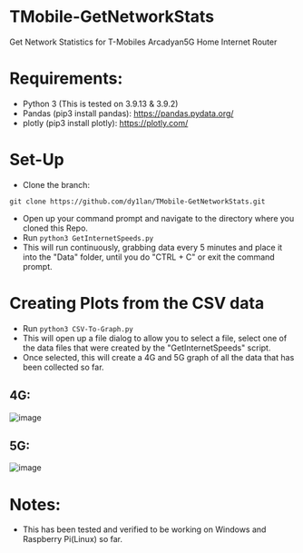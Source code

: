 # TMobile-GetNetworkStats
Get Network Statistics for T-Mobiles Arcadyan5G Home Internet Router

# Requirements:
- Python 3 (This is tested on 3.9.13 & 3.9.2)
- Pandas (pip3 install pandas): https://pandas.pydata.org/
- plotly (pip3 install plotly): https://plotly.com/

# Set-Up

- Clone the branch:

```
git clone https://github.com/dy1lan/TMobile-GetNetworkStats.git
```
- Open up your command prompt and navigate to the directory where you cloned this Repo.
- Run `python3 GetInternetSpeeds.py`
- This will run continuously, grabbing data every 5 minutes and place it into the "Data" folder, until you do "CTRL + C" or exit the command prompt.

# Creating Plots from the CSV data

- Run  `python3 CSV-To-Graph.py`
- This will open up a file dialog to allow you to select a file, select one of the data files that were created by the "GetInternetSpeeds" script.
- Once selected, this will create a 4G and 5G graph of all the data that has been collected so far.

## 4G:
![image](https://user-images.githubusercontent.com/22224999/170891071-03f7609d-b947-47da-b3c5-9e6b798cb843.png)

## 5G: 
![image](https://user-images.githubusercontent.com/22224999/170891091-ecea98d8-4231-4e30-a35c-0908b4eaa145.png)


# Notes:
- This has been tested and verified to be working on Windows and Raspberry Pi(Linux) so far.

